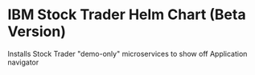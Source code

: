 # IBM Stock Trader Helm Chart (Beta Version)

Installs Stock Trader "demo-only" microservices to show off Application navigator

